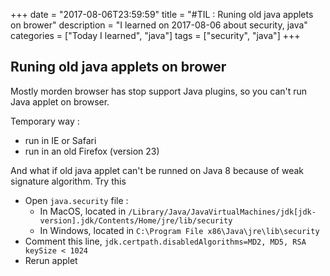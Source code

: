 +++
date = "2017-08-06T23:59:59"
title = "#TIL : Runing old java applets on brower"
description = "I learned on 2017-08-06 about security, java"
categories = ["Today I learned", "java"]
tags = ["security", "java"]
+++



## Runing old java applets on brower

Mostly morden browser has stop support Java plugins, so you can't run Java applet on browser.

Temporary way :
- run in IE or Safari
- run in an old Firefox (version 23)

And what if old java applet can't be runned on Java 8 because of weak signature algorithm. Try this

- Open `java.security` file :
   - In MacOS, located in `/Library/Java/JavaVirtualMachines/jdk[jdk-version].jdk/Contents/Home/jre/lib/security`
   - In Windows, located in `C:\Program File x86\Java\jre\lib\security`
- Comment this line, ```jdk.certpath.disabledAlgorithms=MD2, MD5, RSA keySize < 1024```
- Rerun applet
